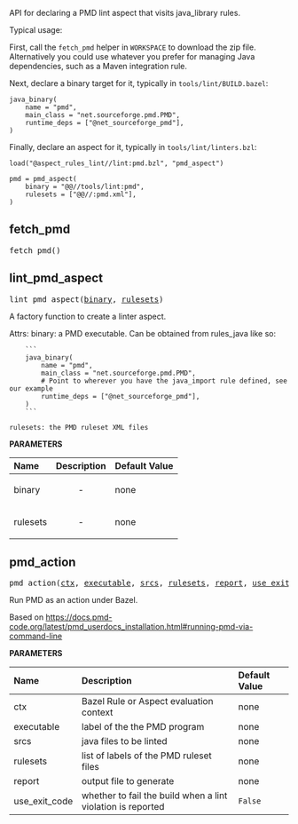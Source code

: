 <!-- Generated with Stardoc: http://skydoc.bazel.build -->

API for declaring a PMD lint aspect that visits java_library rules.

Typical usage:

First, call the `fetch_pmd` helper in `WORKSPACE` to download the zip file.
Alternatively you could use whatever you prefer for managing Java dependencies, such as a Maven integration rule.

Next, declare a binary target for it, typically in `tools/lint/BUILD.bazel`:

```starlark
java_binary(
    name = "pmd",
    main_class = "net.sourceforge.pmd.PMD",
    runtime_deps = ["@net_sourceforge_pmd"],
)
```

Finally, declare an aspect for it, typically in `tools/lint/linters.bzl`:

```starlark
load("@aspect_rules_lint//lint:pmd.bzl", "pmd_aspect")

pmd = pmd_aspect(
    binary = "@@//tools/lint:pmd",
    rulesets = ["@@//:pmd.xml"],
)
```


<a id="fetch_pmd"></a>

## fetch_pmd

<pre>
fetch_pmd()
</pre>





<a id="lint_pmd_aspect"></a>

## lint_pmd_aspect

<pre>
lint_pmd_aspect(<a href="#lint_pmd_aspect-binary">binary</a>, <a href="#lint_pmd_aspect-rulesets">rulesets</a>)
</pre>

A factory function to create a linter aspect.

Attrs:
    binary: a PMD executable. Can be obtained from rules_java like so:

        ```
        java_binary(
            name = "pmd",
            main_class = "net.sourceforge.pmd.PMD",
            # Point to wherever you have the java_import rule defined, see our example
            runtime_deps = ["@net_sourceforge_pmd"],
        )
        ```

    rulesets: the PMD ruleset XML files

**PARAMETERS**


| Name  | Description | Default Value |
| :------------- | :------------- | :------------- |
| <a id="lint_pmd_aspect-binary"></a>binary |  <p align="center"> - </p>   |  none |
| <a id="lint_pmd_aspect-rulesets"></a>rulesets |  <p align="center"> - </p>   |  none |


<a id="pmd_action"></a>

## pmd_action

<pre>
pmd_action(<a href="#pmd_action-ctx">ctx</a>, <a href="#pmd_action-executable">executable</a>, <a href="#pmd_action-srcs">srcs</a>, <a href="#pmd_action-rulesets">rulesets</a>, <a href="#pmd_action-report">report</a>, <a href="#pmd_action-use_exit_code">use_exit_code</a>)
</pre>

Run PMD as an action under Bazel.

Based on https://docs.pmd-code.org/latest/pmd_userdocs_installation.html#running-pmd-via-command-line


**PARAMETERS**


| Name  | Description | Default Value |
| :------------- | :------------- | :------------- |
| <a id="pmd_action-ctx"></a>ctx |  Bazel Rule or Aspect evaluation context   |  none |
| <a id="pmd_action-executable"></a>executable |  label of the the PMD program   |  none |
| <a id="pmd_action-srcs"></a>srcs |  java files to be linted   |  none |
| <a id="pmd_action-rulesets"></a>rulesets |  list of labels of the PMD ruleset files   |  none |
| <a id="pmd_action-report"></a>report |  output file to generate   |  none |
| <a id="pmd_action-use_exit_code"></a>use_exit_code |  whether to fail the build when a lint violation is reported   |  <code>False</code> |


